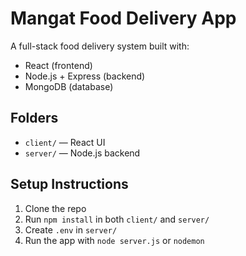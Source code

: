 # Mangat Food Delivery App

A full-stack food delivery system built with:

- React (frontend)
- Node.js + Express (backend)
- MongoDB (database)

## Folders

- `client/` — React UI
- `server/` — Node.js backend

## Setup Instructions

1. Clone the repo
2. Run `npm install` in both `client/` and `server/`
3. Create `.env` in `server/`
4. Run the app with `node server.js` or `nodemon`
